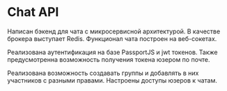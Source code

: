 # Chat API

Написан бэкенд для чата с микросервисной архитектурой. В качестве брокера выступает Redis. Функционал чата построен на веб-сокетах.

Реализована аутентификация на базе PassportJS и jwt токенов. Также предусмотренна возможность получения токена юзером по почте. 

Реализована возможность создавать группы и добавлять в них участников с разными правами. Настроены доступы юзеров к чатам.
